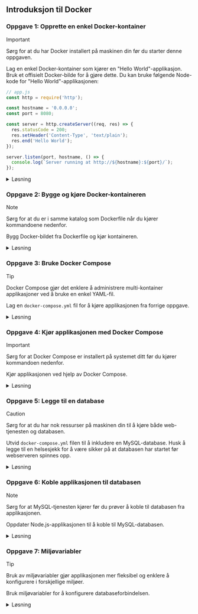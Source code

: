 ## Introduksjon til Docker

### **Oppgave 1: Opprette en enkel Docker-kontainer**

> [!IMPORTANT]  
> Sørg for at du har Docker installert på maskinen din før du starter denne oppgaven.

Lag en enkel Docker-kontainer som kjører en "Hello World"-applikasjon. Bruk et offisielt Docker-bilde for å gjøre dette. Du kan bruke følgende Node-kode for "Hello World"-applikasjonen:

```javascript
// app.js
const http = require('http');

const hostname = '0.0.0.0';
const port = 8080;

const server = http.createServer((req, res) => {
  res.statusCode = 200;
  res.setHeader('Content-Type', 'text/plain');
  res.end('Hello World');
});

server.listen(port, hostname, () => {
  console.log(`Server running at http://${hostname}:${port}/`);
});
```

<details><summary>Løsning</summary>

```dockerfile
# Bruk et offisielt Docker-bilde for Node.js
FROM node:14

# Opprett en arbeidskatalog
WORKDIR /usr/src/app

# Kopier package.json og package-lock.json
COPY package*.json ./

# Installer avhengigheter
RUN npm install

# Kopier resten av applikasjonen
COPY . .

# Eksponer porten applikasjonen kjører på
EXPOSE 8080

# Start applikasjonen
CMD ["node", "app.js"]
```

**Forklaring:**

1. **Dockerfile**: Dette er en fil som inneholder instruksjoner for å bygge Docker-bildet. Hver instruksjon i Dockerfile utfører en handling, som å sette opp et miljø, kopiere filer, eller kjøre kommandoer.
2. **Node.js-applikasjon**: En enkel Node.js-applikasjon som returnerer "Hello World" når den blir besøkt. Node.js er en JavaScript-runtime som lar deg kjøre JavaScript på serversiden.

</details>

### **Oppgave 2: Bygge og kjøre Docker-kontaineren**

> [!NOTE]  
> Sørg for at du er i samme katalog som Dockerfile når du kjører kommandoene nedenfor.

Bygg Docker-bildet fra Dockerfile og kjør kontaineren. 

<details><summary>Løsning</summary>

```bash
# Bygg Docker-bildet
docker build -t hello-world-app .

# Kjør Docker-kontaineren
docker run -p 8080:8080 hello-world-app
```

**Forklaring:**

1. **Bygge bildet**: `docker build` kommandoen bygger et Docker-bilde fra Dockerfile. Et Docker-bilde er en lesbar mal som inneholder alt som trengs for å kjøre en applikasjon.
2. **Kjøre kontaineren**: `docker run` kommandoen kjører kontaineren og binder port 8080 på vertsmaskinen til port 8080 i kontaineren. En Docker-kontainer er en kjørbar instans av et Docker-bilde.

</details>

### **Oppgave 3: Bruke Docker Compose**

> [!TIP]  
> Docker Compose gjør det enklere å administrere multi-kontainer applikasjoner ved å bruke en enkel YAML-fil.

Lag en `docker-compose.yml` fil for å kjøre applikasjonen fra forrige oppgave.

<details><summary>Løsning</summary>

```yaml
version: '3'
services:
  web:
    build: .
    ports:
      - "8080:8080"
```

**Forklaring:**

1. **Docker Compose**: Dette er et verktøy for å definere og kjøre multi-kontainer Docker-applikasjoner. Det lar deg bruke en YAML-fil for å konfigurere applikasjonens tjenester.
2. **docker-compose.yml**: En fil som definerer tjenestene som utgjør applikasjonen din. I dette tilfellet definerer vi en tjeneste kalt `web` som bygger fra den nåværende katalogen og eksponerer port 8080.

</details>

### **Oppgave 4: Kjør applikasjonen med Docker Compose**

> [!IMPORTANT]  
> Sørg for at Docker Compose er installert på systemet ditt før du kjører kommandoen nedenfor.

Kjør applikasjonen ved hjelp av Docker Compose.

<details><summary>Løsning</summary>

```bash
# Kjør Docker Compose
docker-compose up
```

**Forklaring:**

1. **docker-compose up**: Denne kommandoen bygger, (re)skaper, starter og knytter sammen tjenestene som er definert i `docker-compose.yml` filen. Dette gjør det enkelt å administrere og kjøre multi-kontainer applikasjoner.

</details>

### **Oppgave 5: Legge til en database**

> [!CAUTION]  
> Sørg for at du har nok ressurser på maskinen din til å kjøre både web-tjenesten og databasen.

Utvid `docker-compose.yml` filen til å inkludere en MySQL-database. Husk å legge til en helsesjekk for å være sikker på at databasen har startet før webserveren spinnes opp.

<details><summary>Løsning</summary>

```yaml
version: '3'
services:
  web: 
    build: .
    ports:
      - "8080:8080"
    depends_on: 
      db:
        condition: service_healthy
  db:
    image: mysql:latest
    environment:
      MYSQL_ROOT_PASSWORD: example
    ports: 
      - "3306:3306"
    healthcheck:
      test: ["CMD-SHELL", "mysqladmin ping -h localhost -u root -pexample"]
      interval: 10s
      timeout: 5s
      retries: 3
```

**Forklaring:**

1. **Legge til en database**: Vi legger til en MySQL-tjeneste i `docker-compose.yml` filen. MySQL er en populær relasjonsdatabase.
2. **depends_on med helsesjekk**: Vi bruker `depends_on` med `condition: service_healthy` for å sikre at web-tjenesten kun starter når MySQL-tjenesten er sunn. Dette er viktig for å sikre at databasen er tilgjengelig når web-applikasjonen prøver å koble til den.
3. **Helsesjekk**: Vi legger til en `healthcheck` for MySQL-tjenesten som bruker `mysqladmin ping` for å sjekke om databasen er oppe og kjører. Dette sikrer at web-tjenesten ikke starter før databasen er klar.

</details>

### **Oppgave 6: Koble applikasjonen til databasen**

> [!NOTE]  
> Sørg for at MySQL-tjenesten kjører før du prøver å koble til databasen fra applikasjonen.

Oppdater Node.js-applikasjonen til å koble til MySQL-databasen.

<details><summary>Løsning</summary>

```javascript
// app.js
const http = require('http');
const mysql = require('mysql2');

const hostname = '0.0.0.0';
const port = 8080;
const dbConfig = {
  host: 'db',
  user: 'exampleuser',
  password: 'examplepass',
  database: 'exampledb',
  port: 3306,
};

const connection = mysql.createConnection(dbConfig);

connection.connect((err) => {
  if (err) {
    console.error('Failed to connect to database', err);
    throw err;
  }

  console.log(`Connected to database ${dbConfig.database}`);

  const server = http.createServer((req, res) => {
    res.statusCode = 200;
    res.setHeader('Content-Type', 'text/plain');
    res.end('Hello World');
  });

  server.listen(port, hostname, () => {
    console.log(`Server running at http://${hostname}:${port}/`);
  });
});
```

**Forklaring:**

1. **Koble til MySQL**: Vi bruker MySQL-klienten til å koble til databasen. MySQL-klienten er en del av MySQL Node.js-driveren som lar oss kommunisere med MySQL fra en Node.js-applikasjon.
2. **Oppdatere applikasjonen**: Vi oppdaterer applikasjonen til å koble til databasen før den starter HTTP-serveren. Dette sikrer at applikasjonen kan kommunisere med databasen når den mottar forespørsler.

</details>

### **Oppgave 7: Miljøvariabler**

> [!TIP]  
> Bruk av miljøvariabler gjør applikasjonen mer fleksibel og enklere å konfigurere i forskjellige miljøer.

Bruk miljøvariabler for å konfigurere databaseforbindelsen.

<details><summary>Løsning</summary>

```yaml
version: '3'
services:
  web: 
    build: .
    ports:
      - "8080:8080"
    environment:
      MYSQL_HOST: db
      MYSQL_USER: exampleuser
      MYSQL_PASSWORD: examplepass
      MYSQL_DATABASE: exampledb
    depends_on: 
      db:
        condition: service_healthy
      
  db:
    image: mysql:latest
    environment:
      MYSQL_ROOT_PASSWORD: example
      # MYSQL_DATABASE: exampledb
      # MYSQL_USER: exampleuser
      # MYSQL_PASSWORD: examplepass
    ports: 
      - "3306:3306"
    healthcheck:
      test: ["CMD-SHELL", "mysqladmin ping -h localhost -u root -pexample"]
      interval: 10s
      timeout: 5s
      retries: 3
```

```javascript
// app.js
const http = require('http');
const mysql = require('mysql2');

const hostname = '0.0.0.0';
const port = 8080;
const dbConfig = {
  host: process.env.MYSQL_HOST,
  user: process.env.MYSQL_USER,
  password: process.env.MYSQL_PASSWORD,
  database: process.env.MYSQL_DATABASE,
  port: 3306
};

const connection = mysql.createConnection(dbConfig);

connection.connect((err) => {
  if (err) {
    console.error('Failed to connect to database', err);
    throw err;
  }

  console.log(`Connected to database ${dbConfig.database}`);

  const server = http.createServer((req, res) => {
    res.statusCode = 200;
    res.setHeader('Content-Type', 'text/plain');
    res.end('Hello World');
  });

  server.listen(port, hostname, () => {
    console.log(`Server running at http://${hostname}:${port}/`);
  });
});
```

**Forklaring:**

1. **Miljøvariabler**: Vi bruker miljøvariabler for å konfigurere databaseforbindelsen. Miljøvariabler er en måte å konfigurere applikasjoner på uten å hardkode verdier i kildekoden.
2. **Oppdatere applikasjonen**: Vi oppdaterer applikasjonen til å bruke miljøvariablene. Dette gjør applikasjonen mer fleksibel og enklere å konfigurere i forskjellige miljøer.

</details>